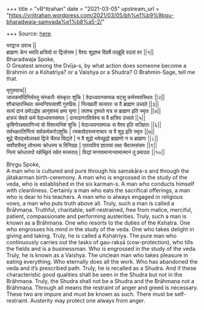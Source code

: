 +++
title = "vR^itrahan"
date = "2021-03-05"
upstream_url = "https://vriitrahan.wordpress.com/2021/03/05/bh%e1%b9%9bgu-bharadwaja-samvada%e1%b8%a5-2/"

+++
Source: [here](https://vriitrahan.wordpress.com/2021/03/05/bh%e1%b9%9bgu-bharadwaja-samvada%e1%b8%a5-2/).

भरद्वाज उवाच \|\|  
ब्राह्मणः केन भवति क्षत्रियो वा द्विजोत्तम \| वैश्यः शूद्रश्च विप्रर्षे
तद्ब्रूहि वदतां वर \|\|१\|\|   
Bharadwaja Spoke,  
O Greatest among the Dvīja-s, by what action does someone become a
Brahmin or a Kshatriya? or a Vaishya or a Shudra? O Brahmin-Sage, tell
me that.  
  
  
भृगुरुवाच\|\|  
जातकर्मादिभिर्यस्तु संस्कारैः संस्कृतः शुचिः \| वेदाध्ययनसम्पन्नः षट्सु
कर्मस्ववस्थितः \|\|२\|\|  
शौचाचारस्थितः सम्यग्विघसाशी गुरुप्रियः \| नित्यव्रती सत्यपरः स वै
ब्राह्मण उच्यते \|\|३\|\|  
सत्यं दानं दमोऽद्रोह आनृशंस्यं क्षमा घृणा \| तपश्च दृश्यते यत्र स
ब्राह्मण इति स्मृतः \|\|४\|\|  
क्षत्रजं सेवते कर्म वेदाध्ययनसंमतः \| दानादानरतिर्यश्च स वै क्षत्रिय
उच्यते \|\|५\|\|  
कृषिगोरक्ष्यवाणिज्यं यो विशत्यनिशं शुचिः \| वेदाध्ययनसम्पन्नः स वैश्य
इति सञ्ज्ञितः \|\|६\|\|  
सर्वभक्षरतिर्नित्यं सर्वकर्मकरोऽशुचिः \| त्यक्तवेदस्त्वनाचारः स वै शूद्र
इति स्मृतः \|\|७\|\|  
शूद्रे चैतद्भवेल्लक्ष्यं द्विजे चैतन्न विद्यते \| न वै शूद्रो
भवेच्छूद्रो ब्राह्मणो न च ब्राह्मणः \|\|८\|\|  
सर्वोपायैस्तु लोभस्य क्रोधस्य च विनिग्रहः \| एतत्पवित्रं ज्ञातव्यं तथा
चैवात्मसंयमः \|\|९\|\|  
नित्यं क्रोधात्तपो रक्षेच्छ्रियं रक्षेत मत्सरात् \| विद्यां
मानावमानाभ्यामात्मानं तु प्रमादतः \|\|१०\|\|   
  
Bhṛgu Spoke,  
A man who is cultured and pure through his saṃskāra-s and through the
jātakarman birth-ceremony. A man who is engrossed in the study of the
veda, who is established in the six karman-s. A man who conducts himself
with cleanliness. Certainly a man who eats the sacrifical offerings, a
man who is dear to his teachers. A man who is always engaged in
religious vows, a man who puts truth above all. Truly, such a man is
called a Brāhmaṇa. Truthful, charitable, self-restrained, free from
malice, merciful, patient, compassionate and performing austerities.
Truly, such a man is known as a Brāhmaṇa. One who resorts to the duties
of the Kshatra. One who engrosses his mind in the study of the veda. One
who takes delight in giving and taking. Truly, he is called a Kshatriya.
The pure man who continuously carries out the tasks of gau-rakṣā
(cow-protection), who tills the fields and is a businessman. Who is
engrossed in the study of the veda. Truly, he is known as a Vaishya. The
unclean man who takes pleasure in eating everything. Who eternally does
all the work. Who has abandoned the veda and it’s prescribed path.
Truly, he is recalled as a Shudra. And if these characteristic good
qualities shall be seen in the Shudra but not in the Brāhmaṇa. Truly,
the Shudra shall not be a Shudra and the Brāhmaṇa not a Brāhmaṇa.
Through all means the restraint of anger and greed is necessary. These
two are impure and must be known as such. There must be self-restraint.
Austerity may protect one always from anger.

